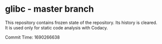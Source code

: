 # glibc - master branch

This repository contains frozen state of the repository.
Its history is cleared. It is used only for static code
analysis with Codacy.

Commit Time: 1690266638